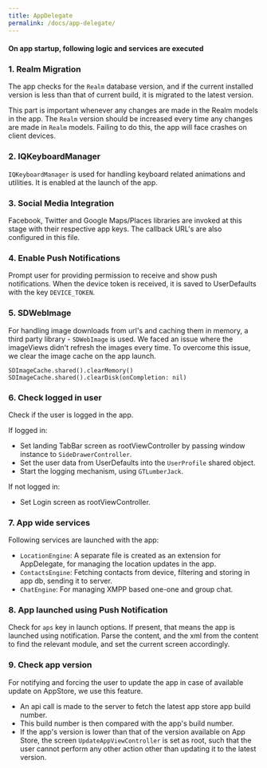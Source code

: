 ```yaml
---
title: AppDelegate
permalink: /docs/app-delegate/
---
```


#### On app startup, following logic and services are executed

### 1. Realm Migration
The app checks for the `Realm` database version, and if the current installed version is less than that of current build, it is migrated to the latest version.

This part is important whenever any changes are made in the Realm models in the app. The `Realm` version should be increased every time any changes are made in `Realm` models. Failing to do this, the app will face crashes on client devices.

### 2. IQKeyboardManager
`IQKeyboardManager` is used for handling keyboard related animations and utilities. It is enabled at the launch of the app.

### 3. Social Media Integration
Facebook, Twitter and Google Maps/Places libraries are invoked at this stage with their respective app keys. The callback URL's are also configured in this file.

### 4. Enable Push Notifications
Prompt user for providing permission to receive and show push notifications. When the device token is received, it is saved to UserDefaults with the key `DEVICE_TOKEN`.

### 5. SDWebImage
For handling image downloads from url's and caching them in memory, a third party library - `SDWebImage` is used. We faced an issue where the imageViews didn't refresh the images every time. To overcome this issue, we clear the image cache on the app launch.
```
SDImageCache.shared().clearMemory()
SDImageCache.shared().clearDisk(onCompletion: nil)
```

### 6. Check logged in user
Check if the user is logged in the app.

If logged in:
* Set landing TabBar screen as rootViewController by passing window instance to `SideDrawerController`.
* Set the user data from UserDefaults into the `UserProfile` shared object.
* Start the logging mechanism, using `GTLumberJack`.

If not logged in:
* Set Login screen as rootViewController.

### 7. App wide services
Following services are launched with the app:
* `LocationEngine`: A separate file is created as an extension for AppDelegate, for managing the location updates in the app.
* `ContactsEngine`: Fetching contacts from device, filtering and storing in app db, sending it to server.
* `ChatEngine`: For managing XMPP based one-one and group chat.

### 8. App launched using Push Notification
Check for `aps` key in launch options. If present, that means the app is launched using notification. Parse the content, and the xml from the content to find the relevant module, and set the current screen accordingly.

### 9. Check app version
For notifying and forcing the user to update the app in case of available update on AppStore, we use this feature.
* An api call is made to the server to fetch the latest app store app build number.
* This build number is then compared with the app's build number.
* If the app's version is lower than that of the version available on App Store, the screen `UpdateAppViewController` is set as root, such that the user cannot perform any other action other than updating it to the latest version.   
